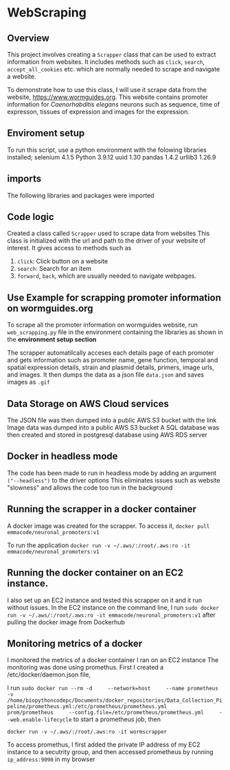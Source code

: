 # WebScraping
## Overview
This project involves creating a `Scrapper` class that can be used to extract information from websites. It includes methods such as `click`, `search`, `accept_all_cookies` etc. which are normally needed to scrape and navigate a website. 

To demonstrate how to use this class, I will use it scrape data from the website, https://www.wormguides.org. This website contains promoter information for *Caenorhabditis elegans* neurons such as sequence, time of expresson, tissues of expression and images for the expression.

## Enviroment setup
To run this script, use a python environment with the folowing libraries installed;
selenium         4.1.5
Python           3.9.12
uuid             1.30
pandas           1.4.2
urllib3          1.26.9

## imports
The following libraries and packages were imported


## Code logic
Created a class called `Scrapper` used to scrape data from websites
This class is initialized with the url and path to the driver of your website of interest.
It gives access to methods such as 

1. `click`: Click button on a website
2. `search`: Search for an item
3. `forward`, `back`, which are usually needed to navigate webpages. 



## Use Example for scrapping promoter information on wormguides.org
To scrape all the promoter information on wormguides website, run `web_scrapping.py` file in the environment containing the libraries as shown in the **environment setup section**

The scrapper automatilcally acceses each details page of each promoter and gets information such as promoter
name, gene function, temporal and spatial expression details, strain and plasmid details, primers, image urls, and images. It then dumps the data as a json file `data.json` and saves images as `.gif`

## Data Storage on AWS Cloud services
The JSON file was then dumped into a public AWS S3 bucket with the link
Image data was dumped into a public AWS S3 bucket
A SQL database was then created and stored in postgresql database using AWS RDS server

## Docker in headless mode
The code has been made to run in headless mode by adding an argument `("--headless")` to the driver options
This eliminates issues such as website "slowness" and allows the code too run in the background

## Running the scrapper in a docker container
A docker image was created for the scrapper. To access it,
`docker pull emmacode/neuronal_promoters:v1`

To run the application
`docker run -v ~/.aws/:/root/.aws:ro -it emmacode/neuronal_promoters:v1`

## Running the docker container on an EC2 instance.
I also set up an EC2 instance and tested this scrapper on it and it run without issues. 
In the EC2 instance on the command line, I run
`sudo docker run -v ~/.aws/:/root/.aws:ro -it emmacode/neuronal_promoters:v1` after pulling the docker image from Dockerhub

## Monitoring metrics of a docker
I monitored the metrics of a docker container I ran on an EC2 instance
The monitoring was done using promethus.
First I created a /etc/docker/daemon.json file,

I run 
`sudo docker run --rm -d     --network=host     --name prometheus    -v /home/biopythoncodepc/Documents/docker_repositories/Data_Collection_Pipeline/prometheus.yml:/etc/prometheus/prometheus.yml     prom/prometheus     --config.file=/etc/prometheus/prometheus.yml     --web.enable-lifecycle` to start a prometheus job, then

`docker run -v ~/.aws/:/root/.aws:ro -it wormscrapper`

To access promethus, I first added the private IP address of my EC2 instance to a secutrity group, and then accessed prometheus by running 
`ip_address:9090` in my browser
